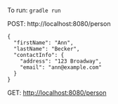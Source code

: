 To run: `gradle run`

POST: http://localhost:8080/person

```
{
  "firstName": "Ann",
  "lastName": "Becker",
  "contactInfo": {
    "address": "123 Broadway",
    "email": "ann@example.com"
  }
}
```

GET: [http://localhost:8080/person](http://localhost:8080/person)
